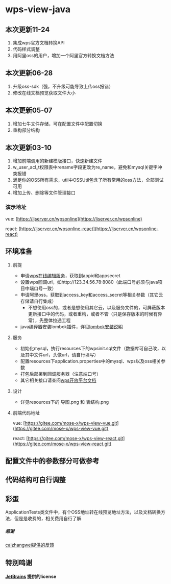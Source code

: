 # wps-view-java

## 本次更新11-24
1. 集成wps官方文档转换API
2. 代码样式调整
3. 用阿里oss的用户，增加一个阿里官方转换文档方法

## 本次更新06-28
1. 升级oss-sdk（强，不升级可能导致上传oss报错）
2. 修改在线文档预览获取文件大小

## 本次更新05-07
1. 增加七牛文件存储，可在配置文件中配置切换
2. 重构部分结构

## 本次更新03-10
1. 增加前端调用的新建模版接口，快速新建文件
2. w_user_acl_t权限表中rename字段更改为re_name，避免和mysql关键字冲突报错
3. 满足你的OSS所有需求，util中OSSUtil包含了所有常用的oss方法，全部测试可用
4. 增加上传、删除等文件管理接口

### 演示地址
vue:
[https://ljserver.cn/wpsonline](https://ljserver.cn/wpsonline)

react:
[https://ljserver.cn/wpsonline-react](https://ljserver.cn/wpsonline-react)

## 环境准备
1. 前提
    - 申请[wps在线编辑服务](https://open.wps.cn/weboffice/)，获取到appid和appsecret
    - 设置wps回调url，如http://123.34.56.78:8080（此端口号必须与java项目中端口号一致）
    - 申请阿里oss，获取到access_key和access_secret等相关参数（其它云存储请自行集成）
        - 不想使用oss的，或者是想使用其它云，以及服务文件的，可屏蔽版本更新接口中的代码，或者重构，或者不管（只是保存版本的时候有异常），先整体拉通工程
    - java编译器安装lombok插件，详见[lombok安装说明](https://blog.csdn.net/qq_23501739/article/details/91559450)
2. 服务
    - 初始化mysql，执行resources下的wpsinit.sql文件（数据库可自己改，以及其中文件url，头像url，请自行填写）
    - 配置resources下application.properties中的mysql、wps以及oss相关参数
    - 打包后部署到回调服务器（注意端口号）
    - 其它相关接口请查阅[wps开放平台文档](http://open-doc.wps.cn/)
3. 设计
    - 详见resources下的 导图.png 和 表结构.png
4. 前端代码地址

    vue:
[https://gitee.com/mose-x/wps-view-vue.git](https://gitee.com/mose-x/wps-view-vue.git)

    react:
[https://gitee.com/mose-x/wps-view-react.git](https://gitee.com/mose-x/wps-view-react.git)

## 配置文件中的参数部分可做参考
## 代码结构可自行调整

## 彩蛋
ApplicationTests类文件中，有个OSS地址转在线预览地址方法，以及文档转换方法，但是是收费的，相关费用自行了解
<br>

##### 感谢
[caizhangwei提供的反馈](https://gitee.com/cai_zhang_wei)
<br/>

## 特别鸣谢
#### [JetBrains](https://www.jetbrains.com/?from=wps-view-java) 提供的license
<img src="https://ossfile.ljserver.cn/uPic/jetbrains-variant-3.svg" alt="jetbrains-variant-3" style="zoom:0.1%;" />

